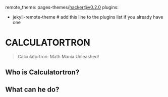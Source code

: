 remote_theme: pages-themes/hacker@v0.2.0
plugins:
- jekyll-remote-theme # add this line to the plugins list if you already have one
# CALCULATORTRON
> Calculatortron: Math Mania Unleashed!
## Who is Calculatortron?
## What can he do?
